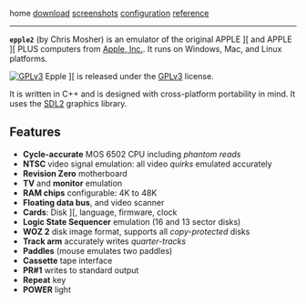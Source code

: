home
[download](https://github.com/cmosher01/Epple-II/releases/latest)
[screenshots](screenshots.md)
[configuration](configuration.md)
[reference](usermanual.md)

---

**`epple2`** (by Chris Mosher) is an emulator of the original
APPLE \]\[ and APPLE \]\[ PLUS computers from
[Apple, Inc.](https://www.apple.com/).
It runs on Windows, Mac, and Linux platforms.

[![GPLv3](https://www.gnu.org/graphics/gplv3-88x31.png)](http://www.gnu.org/licenses/gpl-3.0-standalone.html)
Epple \]\[ is released under the
[GPLv3](http://www.gnu.org/licenses/gpl-3.0-standalone.html)
license.

It is written in C++ and is designed with cross-platform
portability in mind. It uses the [SDL2](https://www.libsdl.org) graphics library.

## Features

* **Cycle-accurate** MOS 6502 CPU including *phantom reads*
* **NTSC** video signal emulation: all video *quirks* emulated accurately
* **Revision Zero** motherboard
* **TV** and **monitor** emulation
* **RAM chips** configurable: 4K to 48K
* **Floating data bus**, and video scanner
* **Cards**: Disk \]\[, language, firmware, clock
* **Logic State Sequencer** emulation (16 and 13 sector disks)
* **WOZ 2** disk image format, supports all *copy-protected* disks
* **Track arm** accurately writes *quarter-tracks*
* **Paddles** (mouse emulates two paddles)
* **Cassette** tape interface
* **PR#1** writes to standard output
* **Repeat** key
* **POWER** light
